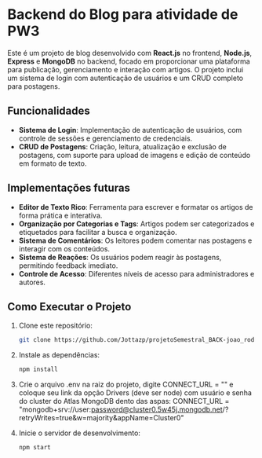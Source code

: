 # Backend do Blog para atividade de PW3

Este é um projeto de blog desenvolvido com **React.js** no frontend, **Node.js**, **Express** e **MongoDB** no backend, focado em proporcionar uma plataforma para publicação, gerenciamento e interação com artigos. O projeto inclui um sistema de login com autenticação de usuários e um CRUD completo para postagens.

## Funcionalidades

- **Sistema de Login**: Implementação de autenticação de usuários, com controle de sessões e gerenciamento de credenciais.
- **CRUD de Postagens**: Criação, leitura, atualização e exclusão de postagens, com suporte para upload de imagens e edição de conteúdo em formato de texto.

## Implementações futuras

- **Editor de Texto Rico**: Ferramenta para escrever e formatar os artigos de forma prática e interativa.
- **Organização por Categorias e Tags**: Artigos podem ser categorizados e etiquetados para facilitar a busca e organização.
- **Sistema de Comentários**: Os leitores podem comentar nas postagens e interagir com os conteúdos.
- **Sistema de Reações**: Os usuários podem reagir às postagens, permitindo feedback imediato.
- **Controle de Acesso**: Diferentes níveis de acesso para administradores e autores.

## Como Executar o Projeto

1. Clone este repositório:
   ```bash
   git clone https://github.com/Jottazp/projetoSemestral_BACK-joao_rodrigues.git

2. Instale as dependências:
   ```bash
   npm install

3. Crie o arquivo .env na raiz do projeto, digite CONNECT_URL = "" e coloque seu link da opção Drivers (deve ser node) com usuário e senha do cluster do Atlas MongoDB dento das aspas:
   CONNECT_URL = "mongodb+srv://user:password@cluster0.5w45j.mongodb.net/?retryWrites=true&w=majority&appName=Cluster0"

4. Inicie o servidor de desenvolvimento:
   ```bash
   npm start